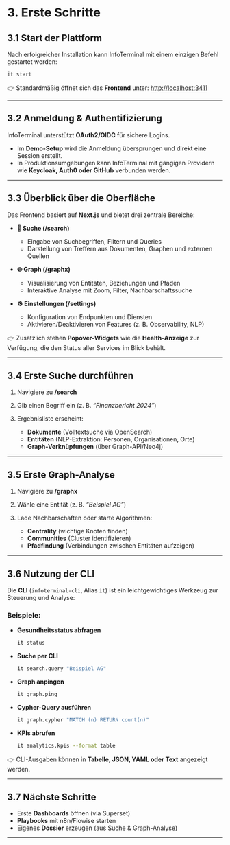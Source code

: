# 3. Erste Schritte

## 3.1 Start der Plattform

Nach erfolgreicher Installation kann InfoTerminal mit einem einzigen Befehl gestartet werden:

```bash
it start
```

👉 Standardmäßig öffnet sich das **Frontend** unter:
[http://localhost:3411](http://localhost:3411)

---

## 3.2 Anmeldung & Authentifizierung

InfoTerminal unterstützt **OAuth2/OIDC** für sichere Logins.

* Im **Demo-Setup** wird die Anmeldung übersprungen und direkt eine Session erstellt.
* In Produktionsumgebungen kann InfoTerminal mit gängigen Providern wie **Keycloak, Auth0 oder GitHub** verbunden werden.

---

## 3.3 Überblick über die Oberfläche

Das Frontend basiert auf **Next.js** und bietet drei zentrale Bereiche:

* **🔎 Suche (/search)**

  * Eingabe von Suchbegriffen, Filtern und Queries
  * Darstellung von Treffern aus Dokumenten, Graphen und externen Quellen

* **🌐 Graph (/graphx)**

  * Visualisierung von Entitäten, Beziehungen und Pfaden
  * Interaktive Analyse mit Zoom, Filter, Nachbarschaftssuche

* **⚙️ Einstellungen (/settings)**

  * Konfiguration von Endpunkten und Diensten
  * Aktivieren/Deaktivieren von Features (z. B. Observability, NLP)

👉 Zusätzlich stehen **Popover-Widgets** wie die **Health-Anzeige** zur Verfügung, die den Status aller Services im Blick behält.

---

## 3.4 Erste Suche durchführen

1. Navigiere zu **/search**
2. Gib einen Begriff ein (z. B. *“Finanzbericht 2024”*)
3. Ergebnisliste erscheint:

   * **Dokumente** (Volltextsuche via OpenSearch)
   * **Entitäten** (NLP-Extraktion: Personen, Organisationen, Orte)
   * **Graph-Verknüpfungen** (über Graph-API/Neo4j)

---

## 3.5 Erste Graph-Analyse

1. Navigiere zu **/graphx**
2. Wähle eine Entität (z. B. *“Beispiel AG”*)
3. Lade Nachbarschaften oder starte Algorithmen:

   * **Centrality** (wichtige Knoten finden)
   * **Communities** (Cluster identifizieren)
   * **Pfadfindung** (Verbindungen zwischen Entitäten aufzeigen)

---

## 3.6 Nutzung der CLI

Die **CLI** (`infoterminal-cli`, Alias `it`) ist ein leichtgewichtiges Werkzeug zur Steuerung und Analyse:

### Beispiele:

* **Gesundheitsstatus abfragen**

  ```bash
  it status
  ```

* **Suche per CLI**

  ```bash
  it search.query "Beispiel AG"
  ```

* **Graph anpingen**

  ```bash
  it graph.ping
  ```

* **Cypher-Query ausführen**

  ```bash
  it graph.cypher "MATCH (n) RETURN count(n)"
  ```

* **KPIs abrufen**

  ```bash
  it analytics.kpis --format table
  ```

👉 CLI-Ausgaben können in **Tabelle, JSON, YAML oder Text** angezeigt werden.

---

## 3.7 Nächste Schritte

* Erste **Dashboards** öffnen (via Superset)
* **Playbooks** mit n8n/Flowise starten
* Eigenes **Dossier** erzeugen (aus Suche & Graph-Analyse)

---
